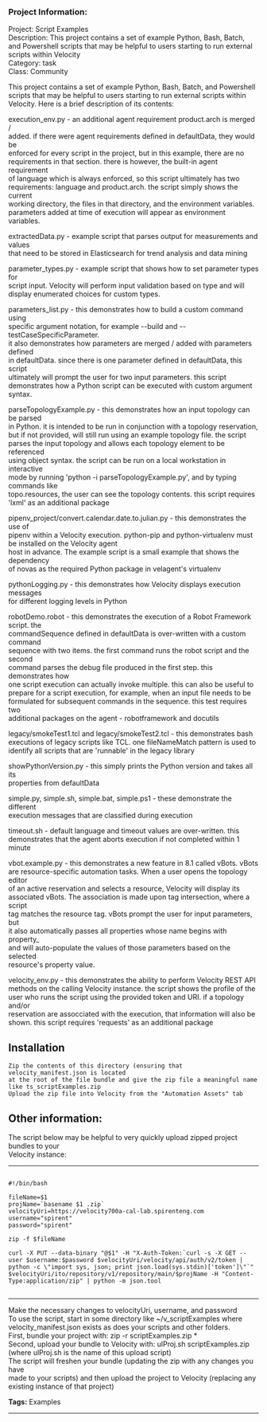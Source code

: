 ### Project Information:
Project: Script Examples  
Description: This project contains a set of example Python, Bash, Batch, and Powershell scripts that may be helpful to users starting to run external scripts within Velocity  
Category: task  
Class: Community  
  
This project contains a set of example Python, Bash, Batch, and Powershell  
scripts that may be helpful to users starting to run external scripts within  
Velocity. Here is a brief description of its contents:  
  
execution_env.py - an additional agent requirement product.arch is merged /  
added. if there were agent requirements defined in defaultData, they would be  
enforced for every script in the project, but in this example, there are no  
requirements in that section. there is however, the built-in agent requirement  
of language which is always enforced, so this script ultimately has two  
requirements: language and product.arch. the script simply shows the current  
working directory, the files in that directory, and the environment variables.  
parameters added at time of execution will appear as environment variables.  
  
extractedData.py - example script that parses output for measurements and values  
that need to be stored in Elasticsearch for trend analysis and data mining  
  
parameter_types.py - example script that shows how to set parameter types for  
script input. Velocity will perform input validation based on type and will  
display enumerated choices for custom types.  
  
parameters_list.py - this demonstrates how to build a custom command using  
specific argument notation, for example --build and --testCaseSpecificParameter.  
it also demonstrates how parameters are merged / added with parameters defined  
in defaultData. since there is one parameter defined in defaultData, this script  
ultimately will prompt the user for two input parameters. this script  
demonstrates how a Python script can be executed with custom argument syntax.  
  
parseTopologyExample.py - this demonstrates how an input topology can be parsed  
in Python. it is intended to be run in conjunction with a topology reservation,  
but if not provided, will still run using an example topology file. the script  
parses the input topology and allows each topology element to be referenced  
using object syntax. the script can be run on a local workstation in interactive  
mode by running 'python -i parseTopologyExample.py', and by typing commands like  
topo.resources, the user can see the topology contents. this script requires  
'lxml' as an additional package  
  
pipenv_project/convert.calendar.date.to.julian.py - this demonstrates the use of   
pipenv within a Velocity execution. python-pip and python-virtualenv must be installed on the Velocity agent  
host in advance. The example script is a small example that shows the dependency  
of novas as the required Python package in velagent's virtualenv  
  
pythonLogging.py - this demonstrates how Velocity displays execution messages  
for different logging levels in Python  
  
robotDemo.robot - this demonstrates the execution of a Robot Framework script. the  
commandSequence defined in defaultData is over-written with a custom command  
sequence with two items. the first command runs the robot script and the second  
command parses the debug file produced in the first step. this demonstrates how  
one script execution can actually invoke multiple. this can also be useful to  
prepare for a script execution, for example, when an input file needs to be  
formulated for subsequent commands in the sequence. this test requires two  
additional packages on the agent - robotframework and docutils  
  
legacy/smokeTest1.tcl and legacy/smokeTest2.tcl - this demonstrates bash  
executions of legacy scripts like TCL. one fileNameMatch pattern is used to  
identify all scripts that are 'runnable' in the legacy library  
  
showPythonVersion.py - this simply prints the Python version and takes all its  
properties from defaultData  
  
simple.py, simple.sh, simple.bat, simple.ps1 - these demonstrate the different  
execution messages that are classified during execution  
  
timeout.sh - default language and timeout values are over-written. this  
demonstrates that the agent aborts execution if not completed within 1 minute  
      
vbot.example.py - this demonstrates a new feature in 8.1 called vBots. vBots  
are resource-specific automation tasks. When a user opens the topology editor  
of an active reservation and selects a resource, Velocity will display its  
associated vBots. The association is made upon tag intersection, where a script  
tag matches the resource tag. vBots prompt the user for input parameters, but  
it also automatically passes all properties whose name begins with property_  
and will auto-populate the values of those parameters based on the selected   
resource's property value.  
  
velocity_env.py - this demonstrates the ability to perform Velocity REST API  
methods on the calling Velocity instance. the script shows the profile of the  
user who runs the script using the provided token and URI. if a topology and/or  
reservation are assocciated with the execution, that information will also be  
shown. this script requires 'requests' as an additional package  
  
## Installation  
    Zip the contents of this directory (ensuring that velocity_manifest.json is located  
    at the root of the file bundle and give the zip file a meaningful name like ts_scriptExamples.zip  
    Upload the zip file into Velocity from the "Automation Assets" tab  
      
## Other information:  
The script below may be helpful to very quickly upload zipped project bundles to your  
Velocity instance:  
  
---------------------------------------  
```  
  
#!/bin/bash  
  
fileName=$1  
projName=`basename $1 .zip`  
velocityUri=https://velocity700a-cal-lab.spirenteng.com  
username="spirent"  
password="spirent"  
  
zip -f $fileName  
  
curl -X PUT --data-binary "@$1" -H "X-Auth-Token:`curl -s -X GET --user $username:$password $velocityUri/velocity/api/auth/v2/token | python -c \"import sys, json; print json.load(sys.stdin)['token']\"`" $velocityUri/ito/repository/v1/repository/main/$projName -H "Content-Type:application/zip" | python -m json.tool  
  
```  
---------------------------------------  
  
Make the necessary changes to velocityUri, username, and password  
To use the script, start in some directory like ~/v_scriptExamples where  
velocity_manifest.json exists as does your scripts and other folders.   
First, bundle your project with: zip -r scriptExamples.zip *  
Second, upload your bundle to Velocity with: ulProj.sh scriptExamples.zip  
(where ulProj.sh is the name of this upload script)  
The script will freshen your bundle (updating the zip with any changes you have  
made to your scripts) and then upload the project to Velocity (replacing any  
existing instance of that project)  
  
<b>Tags:</b> Examples  

 ----
